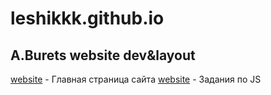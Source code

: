 

# leshikkk.github.io
## A.Burets website dev&amp;layout 


[website](https://leshikkk.github.io/forGitHub/index.html "my_website") - Главная страница сайта 
[website](https://leshikkk.github.io/forGitHub/index.js.html "my_js_practices") - Задания по JS
